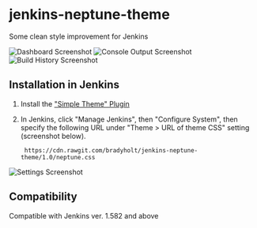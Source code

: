 # jenkins-neptune-theme

Some clean style improvement for Jenkins

![Dashboard Screenshot](https://raw.githubusercontent.com/bradyholt/jenkins-neptune-theme/master/doc/dashboard-screenshot.png)
![Console Output Screenshot](https://raw.githubusercontent.com/bradyholt/jenkins-neptune-theme/master/doc/console-output-screenshot.png)
![Build History Screenshot](https://raw.githubusercontent.com/bradyholt/jenkins-neptune-theme/master/doc/build-history-screenshot.png)

## Installation in Jenkins

1. Install the ["Simple Theme" Plugin](https://wiki.jenkins-ci.org/display/JENKINS/Simple+Theme+Plugin)
2. In Jenkins, click "Manage Jenkins", then "Configure System", then specify
   the following URL under "Theme > URL of theme CSS" setting (screenshot below).

        https://cdn.rawgit.com/bradyholt/jenkins-neptune-theme/1.0/neptune.css
		
![Settings Screenshot](https://raw.githubusercontent.com/bradyholt/jenkins-neptune-theme/master/doc/settings-page.png)

## Compatibility

Compatible with Jenkins ver. 1.582 and above
